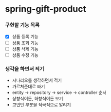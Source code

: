 # spring-gift-product

### 구현할 기능 목록
- [X] 상품 등록 기능
- [ ] 상품 조회 기능
- [ ] 상품 삭제 기능
- [ ] 상품 수정 기능 

### 생각을 하면서 적기
- 시나리오를 생각하면서 적기
- 가르쳐준대로 짜기
- entity -> repository -> service -> controller 순서
- 상향식이든, 하향식이든 보기
- 고민인 부분을 적극적으로 알리기